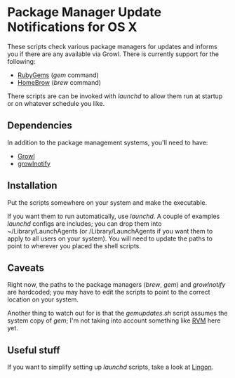 Package Manager Update Notifications for OS X
=============================================

These scripts check various package managers for updates and informs you if there are any available via Growl. There is currently support for the following:

* [RubyGems](http://rubygems.org) (*gem* command)
* [HomeBrow](http://mxcl.github.com/homebrew/) (*brew* command)

There scripts are can be invoked with *launchd* to allow them run at startup or on whatever schedule you like.

Dependencies
------------

In addition to the package management systems, you'll need to have:

* [Growl](http://growl.info)
* [growlnotify](http://growl.info/extras.php)

Installation
------------

Put the scripts somewhere on your system and make the executable.

If you want them to run automatically, use *launchd*. A couple of examples *launchd* configs are includes; you can drop them into ~/Library/LaunchAgents (or /Library/LaunchAgents if you want them to apply to all users on your system). You will need to update the paths to point to wherever you placed the shell scripts.

Caveats
-------

Right now, the paths to the package managers (*brew*, *gem*) and *growlnotify* are hardcoded; you may have to edit the scripts to point to the correct location on your system.

Another thing to watch out for is that the *gemupdates.sh* script assumes the system copy of *gem*; I'm not taking into account something like [RVM](http://rvm.beginrescuend.com) here yet.

Useful stuff
------------

If you want to simplify setting up *launchd* scripts, take a look at [Lingon](http://www.peterborgapps.com/lingon/).